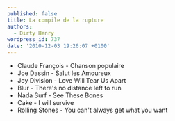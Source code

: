 ```yaml
---
published: false
title: La compile de la rupture
authors:
  - Dirty Henry
wordpress_id: 737
date: '2010-12-03 19:26:07 +0100'
---
```

- Claude François - Chanson populaire
- Joe Dassin - Salut les Amoureux
- Joy Division - Love Will Tear Us Apart
- Blur - There's no distance left to run
- Nada Surf - See These Bones
- Cake - I will survive
- Rolling Stones - You can't always get what you want
